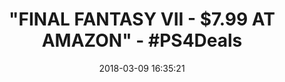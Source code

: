 ---
title: '"FINAL FANTASY VII - $7.99 AT AMAZON" - #PS4Deals'
name: 'Final Fantasy VII - PS4 [Digital Code]'
date: '2018-03-09 16:35:21'
buy_now: >-
  https://www.amazon.com/Final-Fantasy-VII-Digital-Code/dp/B019JFB62M?psc=1&SubscriptionId=AKIAIA5RBQIWQVTCUEUQ&tag=coldcutdeals-20&linkCode=xm2&camp=2025&creative=165953&creativeASIN=B019JFB62M
description_markdown: |-
  Final Fantasy VII - PS4 [Digital Code]

   
tweet_id_str: '972148848217993216'
price: $15.99
you_save: ''
asin: B019JFB62M
image: 'https://images-na.ssl-images-amazon.com/images/I/41c4X8ygMJL.jpg'

---